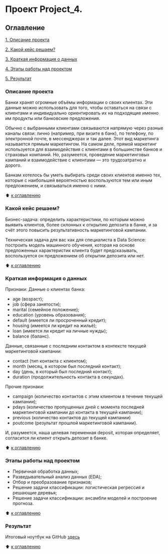 # Проект Project_4. 

## Оглавление

[1. Описание проекта](https://github.com/LNarnia/new_DS/tree/main/Skillfactory/project_3_EDA#Описание-проекта)

[2. Какой кейс решаем?](https://github.com/LNarnia/new_DS/tree/main/Skillfactory/project_3_EDA#Какой-кейс-решаем?)

[3. Краткая информация о данных](https://github.com/LNarnia/new_DS/tree/main/Skillfactory/project_3_EDA#Краткая-информация-о-данных)

[4. Этапы работы над проектом](https://github.com/LNarnia/new_DS/tree/main/Skillfactory/project_3_EDA#Этапы-работы-над-проектом)

[5. Результат](https://github.com/LNarnia/new_DS/tree/main/Skillfactory/project_3_EDA#Результат)

### Описание проекта
Банки хранят огромные объёмы информации о своих клиентах. Эти данные можно использовать для того, чтобы оставаться на связи с клиентами и индивидуально ориентировать их на подходящие именно им продукты или банковские предложения.

Обычно с выбранными клиентами связываются напрямую через разные каналы связи: лично (например, при визите в банк), по телефону, по электронной почте, в мессенджерах и так далее. Этот вид маркетинга называется прямым маркетингом. На самом деле, прямой маркетинг используется для взаимодействия с клиентами в большинстве банков и страховых компаний. Но, разумеется, проведение маркетинговых кампаний и взаимодействие с клиентами — это трудозатратно и дорого.

Банкам хотелось бы уметь выбирать среди своих клиентов именно тех, которые с наибольшей вероятностью воспользуются тем или иным предложением, и связываться именно с ними.

:arrow_up: [к оглавлению](https://github.com/LNarnia/new_DS/tree/main/Skillfactory/project_3_EDA#Оглавление)

### Какой кейс решаем?
Бизнес-задача: определить характеристики, по которым можно выявить клиентов, более склонных к открытию депозита в банке, и за счёт этого повысить результативность маркетинговой кампании.

Техническая задача для вас как для специалиста в Data Science: построить модель машинного обучения, которая на основе предложенных характеристик клиента будет предсказывать, воспользуется он предложением об открытии депозита или нет.

:arrow_up: [к оглавлению](https://github.com/LNarnia/new_DS/tree/main/Skillfactory/project_3_EDA#Оглавление)

### Краткая информация о данных

Признаки:
Данные о клиентах банка:
- age (возраст);
- job (сфера занятости);
- marital (семейное положение);
- education (уровень образования);
- default (имеется ли просроченный кредит);
- housing (имеется ли кредит на жильё);
- loan (имеется ли кредит на личные нужды);
- balance (баланс).

Данные, связанные с последним контактом в контексте текущей маркетинговой кампании:
- contact (тип контакта с клиентом);
- month (месяц, в котором был последний контакт);
- day (день, в который был последний контакт);
- duration (продолжительность контакта в секундах).

Прочие признаки:
- campaign (количество контактов с этим клиентом в течение текущей кампании);
- pdays (количество пропущенных дней с момента последней маркетинговой кампании до контакта в текущей кампании);
- previous (количество контактов до текущей кампании)
- poutcome (результат прошлой маркетинговой кампании).

И, разумеется, наша целевая переменная deposit, которая определяет, согласится ли клиент открыть депозит в банке.

:arrow_up: [к оглавлению](https://github.com/LNarnia/new_DS/tree/main/Skillfactory/project_3_EDA#Оглавление)

### Этапы работы над проектом
- Первичная обработка данных;
- Разведывательный анализ данных (EDA);
- Отбор и преобразование признаков;
- Решение задачи классификации: логистическая регрессия и решающие деревья;
- Решение задачи классификации: ансамбли моделей и построение прогноза.

:arrow_up: [к оглавлению](https://github.com/LNarnia/new_DS/tree/main/Skillfactory/project_3_EDA#Оглавление)

### Результат

Итоговый ноутбук на GitHub [здесь](https://github.com/LNarnia/new_DS/blob/main/Skillfactory/project_3_EDA/project-3-booking-ready.ipynb)


:arrow_up: [к оглавлению](https://github.com/LNarnia/new_DS/tree/main/Skillfactory/project_3_EDA#Оглавление)
